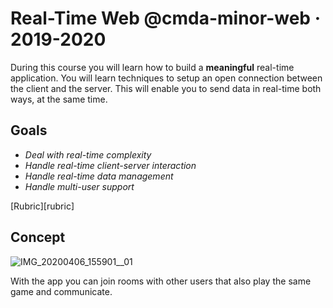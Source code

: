 # Real-Time Web @cmda-minor-web · 2019-2020

During this course you will learn how to build a **meaningful** real-time application. You will learn techniques to setup an open connection between the client and the server. This will enable you to send data in real-time both ways, at the same time.

## Goals
- _Deal with real-time complexity_
- _Handle real-time client-server interaction_
- _Handle real-time data management_
- _Handle multi-user support_

[Rubric][rubric]

## Concept

![IMG_20200406_155901__01](https://user-images.githubusercontent.com/43183768/78566489-96f24300-781f-11ea-9ce1-12651f31d724.jpg)

With the app you can join rooms with other users that also play the same game and communicate. 
